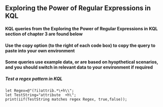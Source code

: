 ## Exploring the Power of Regular Expressions in KQL

#### KQL queries from the Exploring the Power of Regular Expressions in KQL section of chapter 3 are found below

#### Use the copy option (to the right of each code box) to copy the query to paste into your own environment

#### Some queries use example data, or are based on hyopthetical scenarios, and you should switch in relevant data to your environment if required


##### Test a regex pattern in KQL
```KQL
let Regex=@"(?i)attrib.*\+h\\";
let TestString="attribute  +h\";
print(iif(TestString matches regex Regex, true,false));  
```
